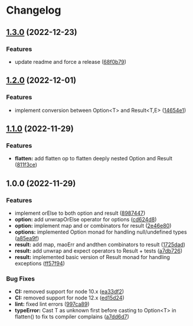 # Changelog

## [1.3.0](https://github.com/gum-tech/flow-ts/compare/v1.2.0...v1.3.0) (2022-12-23)


### Features

* update readme and force a release ([68f0b79](https://github.com/gum-tech/flow-ts/commit/68f0b7989628546b7f33f3eee8942886c1413dcf))

## [1.2.0](https://github.com/gum-tech/flow-ts/compare/v1.1.0...v1.2.0) (2022-12-01)


### Features

* implement conversion between Option&lt;T&gt; and Result<T,E> ([14654e1](https://github.com/gum-tech/flow-ts/commit/14654e16a494120f930abf8f14cf4fc998cc1f41))

## [1.1.0](https://github.com/gum-tech/flow-ts/compare/v1.0.0...v1.1.0) (2022-11-29)


### Features

* **flatten:** add flatten op to flatten deeply nested Option and Result ([811f3ce](https://github.com/gum-tech/flow-ts/commit/811f3ce8c4267f9716d9375413aee08d459f6d9d))

## 1.0.0 (2022-11-29)


### Features

* implement orElse to both option and result ([8987447](https://github.com/gum-tech/flow-ts/commit/8987447b3e38ad0b0e68785634ded2e95708305d))
* **option:** add unwrapOrElse operator for options ([cd624d8](https://github.com/gum-tech/flow-ts/commit/cd624d81240ecbc0bf2eee52db6f464cb9674ad1))
* **option:** implement map and or combinators for result ([2e46e80](https://github.com/gum-tech/flow-ts/commit/2e46e805abcbb2fd64aee7f6702f00ee3279dc78))
* **options:** implemented Option monad for handling null/undefined types ([a85ea9f](https://github.com/gum-tech/flow-ts/commit/a85ea9fd0bf2ec0caf66ca3fd10830b81f6f0160))
* **result:** add map, maoErr and andthen combinators to result ([1725dad](https://github.com/gum-tech/flow-ts/commit/1725dad8e5789ddcf4198c6fca927b08d01a00b7))
* **result:** add unwrap and expect  operators to Result + tests ([a7db726](https://github.com/gum-tech/flow-ts/commit/a7db72601f5284c65c8bc2e9998e002b46e2055a))
* **result:** implemented basic version of Result monad for handling exceptions ([ff57f94](https://github.com/gum-tech/flow-ts/commit/ff57f9499915c52f919e490678a2138e10e86e07))


### Bug Fixes

* **CI:** removed support for node 10.x ([ea33df2](https://github.com/gum-tech/flow-ts/commit/ea33df2765215abe97beb6057ed5bc85f9f1489b))
* **CI:** removed support for node 12.x ([ed15d24](https://github.com/gum-tech/flow-ts/commit/ed15d249ef74abedb765109be7d85d043a8f78e4))
* **lint:** fixed lint errors ([997ca89](https://github.com/gum-tech/flow-ts/commit/997ca8928e1fbaf39f86af47aa882fb9b877cf8e))
* **typeError:** Cast T as unknown first before casting to Option&lt;T&gt; in flatten() to fix ts compiler complains ([a7dd6d7](https://github.com/gum-tech/flow-ts/commit/a7dd6d7df52fd29454bdce5638da6b0c4c7bd8fe))
